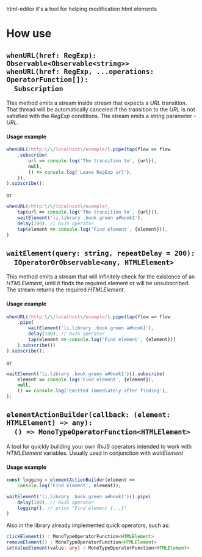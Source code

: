 html-editor it's a tool for helping modification html elements
# How use
## `whenURL(href: RegExp): Observable<Observable<string>>`</br>`whenURL(href: RegExp, ...operations: OperatorFunction[]):`</br>&nbsp;&nbsp;&nbsp;&nbsp;`Subscription`
This method emits a stream inside stream that expects a _URL_ transition. That thread will be automatically canceled if the transition to the _URL_ is not satisfied with the _RegExp_ conditions. The stream emits a string parameter - _URL_.
#### Usage example
``` ts
whenURL(/http:\/\/localhost\/example/).pipe(tap(flow => flow
    .subscribe(
        url => console.log('The transition to', {url}),
        null,
        () => console.log('Leave RegExp url'),
    )),
).subscribe();
```
or
``` ts
whenURL(/http:\/\/localhost\/example/,
    tap(url => console.log('The transition to', {url})),
    waitElement('li.library .book.green a#book1'),
    delay(100), // RxJS operator
    tap(element => console.log('Find element', {element})),
)
```
## `waitElement(query: string, repeatDelay = 200):`<br/>&nbsp;&nbsp;&nbsp;&nbsp;`IOperatorOrObservable<any, HTMLElement>`
This method emits a stream that will infinitely check for the existence of an _HTMLElement_, until it finds the required element or will be unsubscribed. The stream returns the required _HTMLElement_.
#### Usage example
``` ts
whenURL(/http:\/\/localhost\/example/).pipe(tap(flow => flow
    .pipe(
        waitElement('li.library .book.green a#book1'),
        delay(100), // RxJS operator
        tap(element => console.log('Find element', {element}))
    ).subscribe())
).subscribe();
```
or
``` ts
waitElement('li.library .book.green a#book1')().subscribe(
    element => console.log('Find element', {element}),
    null,
    () => console.log('Emitted immediately after finding'),
);
```
## `elementActionBuilder(callback: (element: HTMLElement) => any):`<br/>&nbsp;&nbsp;&nbsp;&nbsp;`() => MonoTypeOperatorFunction<HTMLElement>`
A tool for quickly building your own _RxJS_ operators intended to work with _HTMLElement_ variables. Usually used in conjunction with _waitElement_
#### Usage example
``` ts
const logging = elementActionBuilder(element =>
    console.log('Find element', element));

waitElement('li.library .book.green a#book1')().pipe(
    delay(100), // RxJS operator
    logging(), // print "Find element {...}"
)
```
Also in the library already implemented quick operators, such as:
```ts
clickElement() : MonoTypeOperatorFunction<HTMLElement>
removeElement() : MonoTypeOperatorFunction<HTMLElement>
setValueElement(value: any) : MonoTypeOperatorFunction<HTMLElement>
```